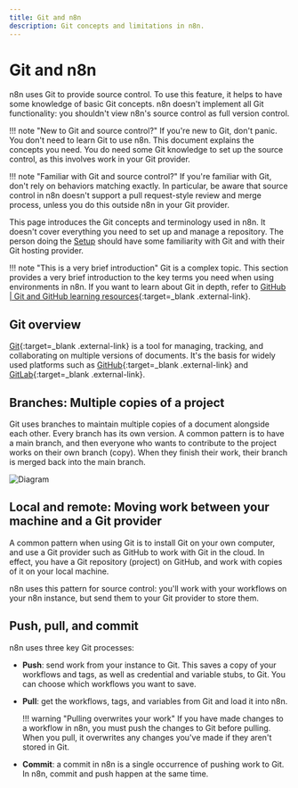 ```yaml
---
title: Git and n8n
description: Git concepts and limitations in n8n.
---
```


# Git and n8n

n8n uses Git to provide source control. To use this feature, it helps to have some knowledge of basic Git concepts. n8n doesn't implement all Git functionality: you shouldn't view n8n's source control as full version control.


!!! note "New to Git and source control?"
	If you're new to Git, don't panic. You don't need to learn Git to use n8n. This document explains the concepts you need. You do need some Git knowledge to set up the source control, as this involves work in your Git provider.

!!! note "Familiar with Git and source control?"
	If you're familiar with Git, don't rely on behaviors matching exactly. In particular, be aware that source control in n8n doesn't support a pull request-style review and merge process, unless you do this outside n8n in your Git provider.


This page introduces the Git concepts and terminology used in n8n. It doesn't cover everything you need to set up and manage a repository. The person doing the [Setup](/source-control-environments/setup/) should have some familiarity with Git and with their Git hosting provider.

!!! note "This is a very brief introduction"
	Git is a complex topic. This section provides a very brief introduction to the key terms you need when using environments in n8n. If you want to learn about Git in depth, refer to [GitHub | Git and GitHub learning resources](https://docs.github.com/en/get-started/quickstart/git-and-github-learning-resources){:target=_blank .external-link}.

## Git overview

[Git](https://git-scm.com/){:target=_blank .external-link} is a tool for managing, tracking, and collaborating on multiple versions of documents. It's the basis for widely used platforms such as [GitHub](https://github.com/){:target=_blank .external-link} and [GitLab](https://about.gitlab.com/){:target=_blank .external-link}.

## Branches: Multiple copies of a project

Git uses branches to maintain multiple copies of a document alongside each other. Every branch has its own version. A common pattern is to have a main branch, and then everyone who wants to contribute to the project works on their own branch (copy). When they finish their work, their branch is merged back into the main branch.

![Diagram](/_images/source-control-environments/simple-git-branch.png)

## Local and remote: Moving work between your machine and a Git provider

A common pattern when using Git is to install Git on your own computer, and use a Git provider such as GitHub to work with Git in the cloud. In effect, you have a Git repository (project) on GitHub, and work with copies of it on your local machine.

n8n uses this pattern for source control: you'll work with your workflows on your n8n instance, but send them to your Git provider to store them.

## Push, pull, and commit

n8n uses three key Git processes:

* **Push**: send work from your instance to Git. This saves a copy of your workflows and tags, as well as credential and variable stubs, to Git. You can choose which workflows you want to save.
* **Pull**: get the workflows, tags, and variables from Git and load it into n8n. 

	!!! warning "Pulling overwrites your work"
		If you have made changes to a workflow in n8n, you must push the changes to Git before pulling. When you pull, it overwrites any changes you've made if they aren't stored in Git.
		
* **Commit**: a commit in n8n is a single occurrence of pushing work to Git. In n8n, commit and push happen at the same time.


